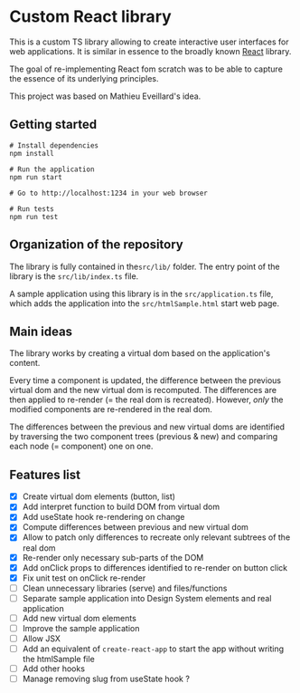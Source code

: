 # Custom React library

This is a custom TS library allowing to create interactive user interfaces for web applications.
It is similar in essence to the broadly known [React](https://react.dev/) library.

The goal of re-implementing React fom scratch was to be able to capture the essence of its underlying principles.

This project was based on Mathieu Eveillard's idea.

## Getting started
```
# Install dependencies
npm install

# Run the application
npm run start

# Go to http://localhost:1234 in your web browser

# Run tests
npm run test
```

## Organization of the repository

The library is fully contained in the`src/lib/` folder.
The entry point of the library is the `src/lib/index.ts` file.

A sample application using this library is in the `src/application.ts` file, which adds the application into the `src/htmlSample.html` start web page.


## Main ideas

The library works by creating a virtual dom based on the application's content.

Every time a component is updated, the difference between the previous virtual dom and the new virtual dom is recomputed.
The differences are then applied to re-render (= the real dom is recreated).
However, *only* the modified components are re-rendered in the real dom.

The differences between the previous and new virtual doms are identified by traversing the two component trees 
(previous & new) and comparing each node (= component) one on one.


## Features list

- [x] Create virtual dom elements (button, list)
- [x] Add interpret function to build DOM from virtual dom
- [x] Add useState hook re-rendering on change
- [x] Compute differences between previous and new virtual dom
- [x] Allow to patch only differences to recreate only relevant subtrees of the real dom
- [x] Re-render only necessary sub-parts of the DOM
- [x] Add onClick props to differences identified to re-render on button click
- [x] Fix unit test on onClick re-render
- [ ] Clean unnecessary libraries (serve) and files/functions
- [ ] Separate sample application into Design System elements and real application
- [ ] Add new virtual dom elements
- [ ] Improve the sample application
- [ ] Allow JSX
- [ ] Add an equivalent of `create-react-app` to start the app without writing the htmlSample file
- [ ] Add other hooks
- [ ] Manage removing slug from useState hook ?
